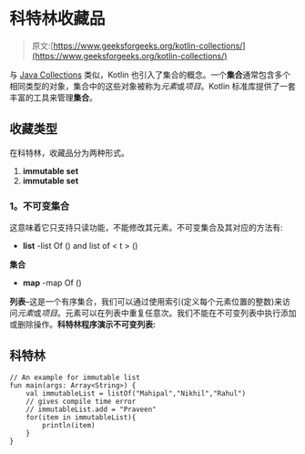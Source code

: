 # 科特林收藏品

> 原文:[https://www.geeksforgeeks.org/kotlin-collections/](https://www.geeksforgeeks.org/kotlin-collections/)

与 [Java Collections](https://www.geeksforgeeks.org/collections-in-java-2/) 类似，Kotlin 也引入了集合的概念。一个**集合**通常包含多个相同类型的对象，集合中的这些对象被称为*元素*或*项目*。Kotlin 标准库提供了一套丰富的工具来管理**集合**。

## **收藏类型**

在科特林，收藏品分为两种形式。

1.  **immutable set**
2.  **immutable set**

### **1。不可变集合**

这意味着它只支持只读功能，不能修改其元素。不可变集合及其对应的方法有:

*   **list** -list Of () and list of < t > ()

**集合**

*   **map** -map Of ()

**列表**–这是一个有序集合，我们可以通过使用索引(定义每个元素位置的整数)来访问*元素*或*项目*。元素可以在列表中重复任意次。我们不能在不可变列表中执行添加或删除操作。**科特林程序演示不可变列表:**

## 科特林

```
// An example for immutable list
fun main(args: Array<String>) {
    val immutableList = listOf("Mahipal","Nikhil","Rahul")
    // gives compile time error
    // immutableList.add = "Praveen"
    for(item in immutableList){
        println(item)
    }
}
```